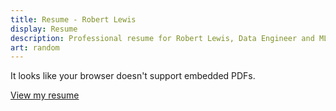 ```yaml
---
title: Resume - Robert Lewis
display: Resume
description: Professional resume for Robert Lewis, Data Engineer and ML Engineer.
art: random
---
```


<!-- @layout-full-width -->
<!-- markdownlint-disable MD033 -->
<div class="flex flex-col items-center w-full mx-auto mt-4 md:mt-8">
  <div class="w-full max-w-4xl bg-white dark:bg-gray-800 rounded-lg shadow-md p-3 md:p-6">
    <!-- Simple PDF viewer with responsive sizing -->
    <object
      data="/Robert_Lewis_Resume.pdf"
      type="application/pdf"
      class="w-full h-[500px] md:h-[650px] lg:h-[800px]">
      <!-- Simple fallback with just a link -->
      <div class="flex flex-col items-center justify-center p-6 border border-dashed border-gray-300 dark:border-gray-600 rounded-lg">
        <p class="mb-4">It looks like your browser doesn't support embedded PDFs.</p>
        <a href="/Robert_Lewis_Resume.pdf" class="text-primary underline">View my resume</a>
      </div>
    </object>
  </div>
</div>
